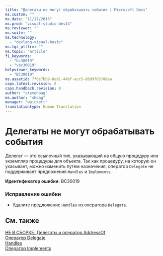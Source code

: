 ```yaml
---
title: "Делегаты не могут обрабатывать события | Microsoft Docs"
ms.custom: ""
ms.date: "11/17/2016"
ms.prod: "visual-studio-dev14"
ms.reviewer: ""
ms.suite: ""
ms.technology: 
  - "devlang-visual-basic"
ms.tgt_pltfrm: ""
ms.topic: "article"
f1_keywords: 
  - "bc30019"
  - "vbc30019"
helpviewer_keywords: 
  - "BC30019"
ms.assetid: 7f0c7bb9-8e81-44bf-acc5-80d9785708aa
caps.latest.revision: 8
caps.handback.revision: 8
author: "stevehoag"
ms.author: "shoag"
manager: "wpickett"
translationtype: Human Translation
---
```

# Делегаты не могут обрабатывать события
Делегат — это ссылочный тип, указывающий на общую процедуру или экземпляр процедуры для объекта. Так как процедуру, на которую он указывает, можно изменить путем назначения, оператор `Delegate` не поддерживает предложения `Handles` и `Implements`.  
  
 **Идентификатор ошибки:** BC30019  
  
### Исправление ошибки  
  
-   Удалите предложение `Handles` из оператора `Delegate`.  
  
## См. также  
 [НЕ В СБОРКЕ. Делегаты и оператор AddressOf](http://msdn.microsoft.com/ru-ru/7b2ed932-8598-4355-b2f7-5cedb23ee86f)   
 [Оператор Delegate](../../visual-basic/language-reference/statements/delegate-statement.md)   
 [Handles](../../visual-basic/language-reference/statements/handles-clause.md)   
 [Оператор Implements](../../visual-basic/language-reference/statements/implements-statement.md)